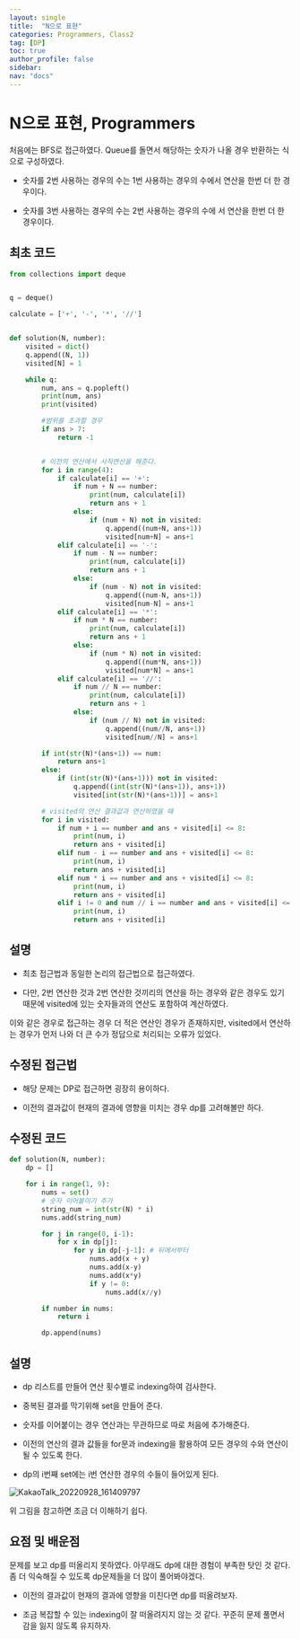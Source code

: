 ```yaml
---
layout: single
title:  "N으로 표현"
categories: Programmers, Class2
tag: [DP]
toc: true
author_profile: false
sidebar: 
nav: "docs"
---
```


# N으로 표현, Programmers

처음에는 BFS로 접근하였다. Queue를 돌면서 해당하는 숫자가 나올 경우 반환하는 식으로 구성하였다. 

- 숫자를 2번 사용하는 경우의 수는 1번 사용하는 경우의 수에서 연산을 한번 더 한 경우이다. 

- 숫자를 3번 사용하는 경우의 수는 2번 사용하는 경우의 수에 서 연산을 한번 더 한 경우이다.  

## 최초 코드

```python
from collections import deque


q = deque()

calculate = ['+', '-', '*', '//']


def solution(N, number):
    visited = dict()
    q.append((N, 1))
    visited[N] = 1

    while q:
        num, ans = q.popleft()
        print(num, ans)
        print(visited)

        #범위를 초과할 경우
        if ans > 7:
            return -1


        # 이전의 연산에서 사칙연산을 해준다.
        for i in range(4):
            if calculate[i] == '+':
                if num + N == number:
                    print(num, calculate[i])
                    return ans + 1
                else:
                    if (num + N) not in visited:
                        q.append((num+N, ans+1))
                        visited[num+N] = ans+1
            elif calculate[i] == '-':
                if num - N == number:
                    print(num, calculate[i])
                    return ans + 1
                else:
                    if (num - N) not in visited:
                        q.append((num-N, ans+1))
                        visited[num-N] = ans+1
            elif calculate[i] == '*':
                if num * N == number:
                    print(num, calculate[i])
                    return ans + 1
                else:
                    if (num * N) not in visited:
                        q.append((num*N, ans+1))
                        visited[num*N] = ans+1
            elif calculate[i] == '//':
                if num // N == number:
                    print(num, calculate[i])
                    return ans + 1
                else:
                    if (num // N) not in visited:
                        q.append((num//N, ans+1))
                        visited[num//N] = ans+1

        if int(str(N)*(ans+1)) == num:
            return ans+1
        else:
            if (int(str(N)*(ans+1))) not in visited:
                q.append((int(str(N)*(ans+1)), ans+1))
                visited[int(str(N)*(ans+1))] = ans+1

        # visited의 연산 결과값과 연산하였을 때
        for i in visited:
            if num + i == number and ans + visited[i] <= 8:
                print(num, i)
                return ans + visited[i]
            elif num - i == number and ans + visited[i] <= 8:
                print(num, i)
                return ans + visited[i]
            elif num * i == number and ans + visited[i] <= 8:
                print(num, i)
                return ans + visited[i]
            elif i != 0 and num // i == number and ans + visited[i] <= 8:
                print(num, i)
                return ans + visited[i]
```

## 설명

- 최초 접근법과 동일한 논리의 접근법으로 접근하였다. 

- 다만, 2번 연산한 것과 2번 연산한 것끼리의 연산을 하는 경우와 같은 경우도 있기 때문에 visited에 있는 숫자들과의 연산도 포함하여 계산하였다. 

이와 같은 경우로 접근하는 경우 더 적은 연산인 경우가 존재하지만, visited에서 연산하는 경우가 먼저 나와 더 큰 수가 정답으로 처리되는 오류가 있었다. 

## 수정된 접근법

- 해당 문제는 DP로 접근하면 굉장히 용이하다. 

- 이전의 결과값이 현재의 결과에 영향을 미치는 경우 dp를 고려해볼만 하다. 

## 수정된 코드

```python
def solution(N, number):
    dp = []

    for i in range(1, 9):
        nums = set()
        # 숫자 이어붙이기 추가
        string_num = int(str(N) * i)
        nums.add(string_num)

        for j in range(0, i-1):
            for x in dp[j]:
                for y in dp[-j-1]: # 뒤에서부터
                    nums.add(x + y)
                    nums.add(x-y)
                    nums.add(x*y)
                    if y != 0:
                        nums.add(x//y)

        if number in nums:
            return i

        dp.append(nums)
```

## 설명

- dp 리스트를 만들어 연산 횟수별로 indexing하여 검사한다.

- 중복된 결과를 막기위해 set을 만들어 준다. 

- 숫자를 이어붙이는 경우 연산과는 무관하므로 따로 처음에 추가해준다. 

- 이전의 연산의 결과 값들을 for문과 indexing을 활용하여 모든 경우의 수와 연산이 될 수 있도록 한다. 

- dp의 i번째 set에는 i번 연산한 경우의 수들이 들어있게 된다.

![KakaoTalk_20220928_161409797](../../images/2022-09-28-make_N/KakaoTalk_20220928_161409797.jpg)

위 그림을 참고하면 조금 더 이해하기 쉽다.

## 요점 및 배운점

문제를 보고 dp를 떠올리지 못하였다. 아무래도 dp에 대한 경험이 부족한 탓인 것 같다. 좀 더 익숙해질 수 있도록 dp문제들을 더 많이 풀어봐야겠다. 

- 이전의 결과값이 현재의 결과에 영향을 미친다면 dp를 떠올려보자.

- 조금 복잡할 수 있는 indexing이 잘 떠올려지지 않는 것 같다. 꾸준히 문제 풀면서 감을 잃지 않도록 유지하자.
